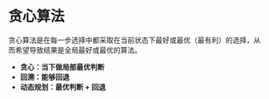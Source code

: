 # 贪心算法

贪心算法是在每一步选择中都采取在当前状态下最好或最优（最有利）的选择，从而希望导致结果是全局最好或最优的算法。

* **贪心：当下做局部最优判断**
* **回溯：能够回退**
* **动态规划：最优判断 + 回退**

